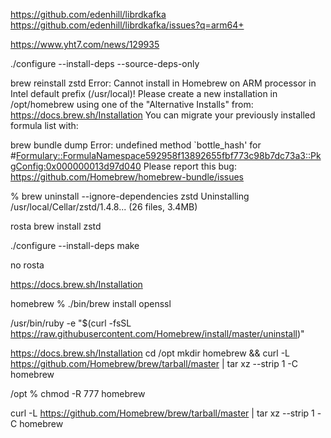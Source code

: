 https://github.com/edenhill/librdkafka
https://github.com/edenhill/librdkafka/issues?q=arm64+

https://www.yht7.com/news/129935

 ./configure --install-deps --source-deps-only
 
brew reinstall  zstd
Error: Cannot install in Homebrew on ARM processor in Intel default prefix (/usr/local)!
Please create a new installation in /opt/homebrew using one of the
"Alternative Installs" from:
  https://docs.brew.sh/Installation
You can migrate your previously installed formula list with:


brew bundle dump
Error: undefined method `bottle_hash' for #<Formulary::FormulaNamespace592958f13892655fbf773c98b7dc73a3::PkgConfig:0x000000013d97d040>
Please report this bug:
  https://github.com/Homebrew/homebrew-bundle/issues
  
% brew uninstall --ignore-dependencies zstd
Uninstalling /usr/local/Cellar/zstd/1.4.8... (26 files, 3.4MB)

rosta
brew install  zstd


./configure --install-deps
  make
 
 
 no rosta
 
 https://docs.brew.sh/Installation
 
 homebrew % ./bin/brew install openssl 
 
 
 /usr/bin/ruby -e "$(curl -fsSL https://raw.githubusercontent.com/Homebrew/install/master/uninstall)"  
 
 https://docs.brew.sh/Installation
 cd /opt
 mkdir homebrew && curl -L https://github.com/Homebrew/brew/tarball/master | tar xz --strip 1 -C homebrew
 
 /opt % chmod -R 777 homebrew 
 
  curl -L https://github.com/Homebrew/brew/tarball/master | tar xz --strip 1 -C homebrew
